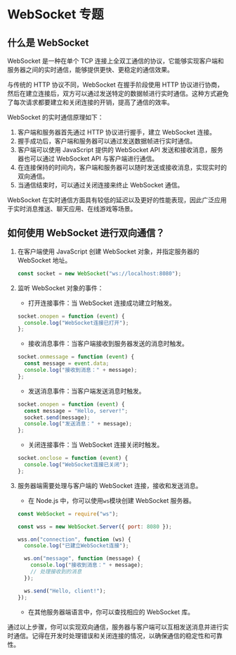 # WebSocket 专题

## 什么是 WebSocket

WebSocket 是一种在单个 TCP 连接上全双工通信的协议，它能够实现客户端和服务器之间的实时通信，能够提供更快、更稳定的通信效果。

与传统的 HTTP 协议不同，WebSocket 在握手阶段使用 HTTP 协议进行协商，然后在建立连接后，双方可以通过发送特定的数据帧进行实时通信。这种方式避免了每次请求都要建立和关闭连接的开销，提高了通信的效率。

WebSocket 的实时通信原理如下：

1. 客户端和服务器首先通过 HTTP 协议进行握手，建立 WebSocket 连接。
2. 握手成功后，客户端和服务器可以通过发送数据帧进行实时通信。
3. 客户端可以使用 JavaScript 提供的 WebSocket API 发送和接收消息，服务器也可以通过 WebSocket API 与客户端进行通信。
4. 在连接保持的时间内，客户端和服务器可以随时发送或接收消息，实现实时的双向通信。
5. 当通信结束时，可以通过关闭连接来终止 WebSocket 通信。

WebSocket 在实时通信方面具有较低的延迟以及更好的性能表现，因此广泛应用于实时消息推送、聊天应用、在线游戏等场景。

## 如何使用 WebSocket 进行双向通信？

1. 在客户端使用 JavaScript 创建 WebSocket 对象，并指定服务器的 WebSocket 地址。

   ```javascript
   const socket = new WebSocket("ws://localhost:8080");
   ```

2. 监听 WebSocket 对象的事件：

   - 打开连接事件：当 WebSocket 连接成功建立时触发。

   ```javascript
   socket.onopen = function (event) {
     console.log("WebSocket连接已打开");
   };
   ```

   - 接收消息事件：当客户端接收到服务器发送的消息时触发。

   ```javascript
   socket.onmessage = function (event) {
     const message = event.data;
     console.log("接收到消息：" + message);
   };
   ```

   - 发送消息事件：当客户端发送消息时触发。

   ```javascript
   socket.onopen = function (event) {
     const message = "Hello, server!";
     socket.send(message);
     console.log("发送消息：" + message);
   };
   ```

   - 关闭连接事件：当 WebSocket 连接关闭时触发。

   ```javascript
   socket.onclose = function (event) {
     console.log("WebSocket连接已关闭");
   };
   ```

3. 服务器端需要处理与客户端的 WebSocket 连接，接收和发送消息。

   - 在 Node.js 中，你可以使用`ws`模块创建 WebSocket 服务器。

   ```javascript
   const WebSocket = require("ws");
   
   const wss = new WebSocket.Server({ port: 8080 });
   
   wss.on("connection", function (ws) {
     console.log("已建立WebSocket连接");
   
     ws.on("message", function (message) {
       console.log("接收到消息：" + message);
       // 处理接收到的消息
     });
   
     ws.send("Hello, client!");
   });
   ```

   - 在其他服务器端语言中，你可以查找相应的 WebSocket 库。

通过以上步骤，你可以实现双向通信，服务器与客户端可以互相发送消息并进行实时通信。记得在开发时处理错误和关闭连接的情况，以确保通信的稳定性和可靠性。
